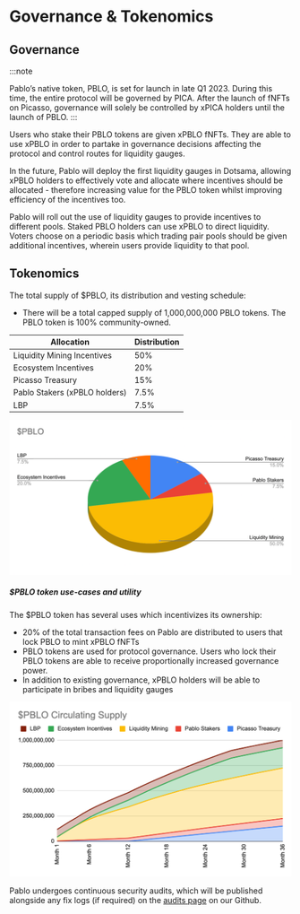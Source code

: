 # Governance & Tokenomics

## Governance

:::note

Pablo’s native token, PBLO, is set for launch in late Q1 2023.
During this time, the entire protocol will be governed by PICA.
After the launch of fNFTs on Picasso, governance will solely be controlled by xPICA holders until the launch of PBLO.
:::

Users who stake their PBLO tokens are given xPBLO fNFTs. They are able to use xPBLO in order to partake in governance 
decisions affecting the protocol and control routes for liquidity gauges.

In the future, Pablo will deploy the first liquidity gauges in Dotsama, allowing xPBLO holders to effectively vote and 
allocate where incentives should be allocated - therefore increasing value for the PBLO token whilst improving 
efficiency of the incentives too.

Pablo will roll out the use of liquidity gauges to provide incentives to different pools. Staked PBLO holders can use 
xPBLO to direct liquidity. Voters choose on a periodic basis which trading pair pools should be given additional 
incentives, wherein users provide liquidity to that pool.

## Tokenomics

The total supply of $PBLO, its distribution and vesting schedule:
* There will be a total capped supply of 1,000,000,000 PBLO tokens. The PBLO token is 100% community-owned.

| Allocation                    | Distribution |
| ----------------------------- | ------------ |
| Liquidity Mining Incentives   | 50%          |
| Ecosystem Incentives          | 20%          |
| Picasso Treasury              | 15%          |
| Pablo Stakers (xPBLO holders) | 7.5%         |
| LBP                           | 7.5%         |


![PBLO_distribution](./PBLO-distribution.png)


##### $PBLO token use-cases and utility

The $PBLO token has several uses which incentivizes its ownership:



* 20% of the total transaction fees on Pablo are distributed to users that lock PBLO to mint xPBLO fNFTs
* PBLO tokens are used for protocol governance. Users who lock their PBLO tokens are able to receive proportionally 
  increased governance power.
* In addition to existing governance, xPBLO holders will be able to participate in bribes and liquidity gauges


![PBLO_circulating_supply](./PBLO-circulating-supply.png)


Pablo undergoes continuous security audits, which will be published alongside any fix logs (if required) on the 
[audits page](https://github.com/ComposableFi/composable/tree/main/audits) on our Github.

